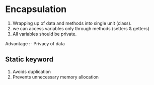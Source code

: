 # Encapsulation

1. Wrapping up of data and methods into single unit (class).
2. we can access variables only through methods (setters & getters)
3. All variables should be private.

Advantage :- Privacy of data

## Static keyword

1. Avoids duplication
2. Prevents unnecessary memory allocation